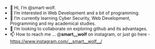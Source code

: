 - 👋 Hi, I’m @smart-wolf.
- 👀 I’m interested in Web Development and a bit of programming.
- 🌱 I’m currently learning Cyber Security, Web Development, Programming and my academical studies.
- 💞️ I’m looking to collaborate on exploring github and its advantages.
- 📫 How to reach me ... @__smart__wolf__ on instagram, or just go here - https://www.instagram.com/__smart__wolf__/

<!---
smart-wolf/smart-wolf is a ✨ special ✨ repository because its `README.md` (this file) appears on your GitHub profile.
You can click the Preview link to take a look at your changes.
--->
